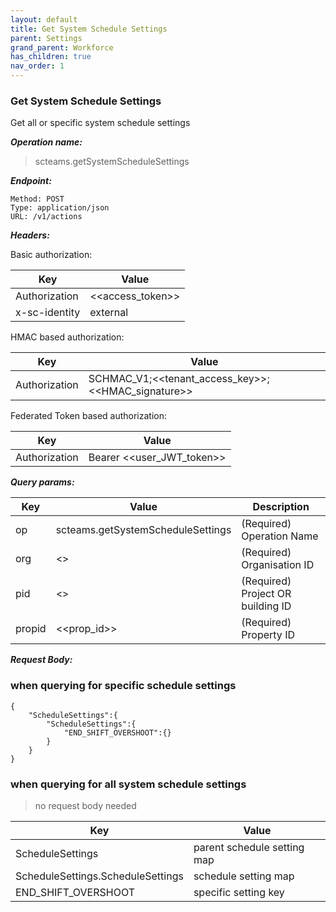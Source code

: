```yaml
---
layout: default
title: Get System Schedule Settings
parent: Settings
grand_parent: Workforce
has_children: true
nav_order: 1
---
```



### Get System Schedule Settings

Get all or specific system schedule settings

***Operation name:***

> scteams.getSystemScheduleSettings

***Endpoint:***

```
Method: POST
Type: application/json
URL: /v1/actions
```

***Headers:***

Basic authorization:

|Key|Value|
|---|---|
|Authorization|<<access_token>>|
|x-sc-identity|external|

HMAC based authorization:

|Key|Value|
|---|---|
|Authorization|SCHMAC_V1;<<tenant_access_key>>;<<HMAC_signature>>|

Federated Token based authorization:

|Key|Value|
|---|---|
|Authorization|Bearer <<user_JWT_token>>|

***Query params:***

| Key | Value | Description |
| --- | ------|-------------|
| op | scteams.getSystemScheduleSettings | (Required) Operation Name |
| org | <<org>> | (Required) Organisation ID |
| pid | <<pid>> | (Required) Project OR building ID |
| propid | <<prop_id>> | (Required) Property ID |


***Request Body:***

### when querying for specific schedule settings

```
{
    "ScheduleSettings":{
        "ScheduleSettings":{
            "END_SHIFT_OVERSHOOT":{}
        }
    }
}
```

### when querying for all system schedule settings

> no request body needed

|Key|Value|
|---|---|
|ScheduleSettings|parent schedule setting map|
|ScheduleSettings.ScheduleSettings|schedule setting map|
|END_SHIFT_OVERSHOOT|specific setting key|